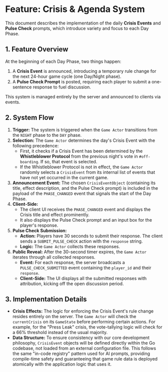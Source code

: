 # Feature: Crisis & Agenda System

This document describes the implementation of the daily **Crisis Events** and **Pulse Check** prompts, which introduce variety and focus to each Day Phase.

## 1. Feature Overview

At the beginning of each Day Phase, two things happen:
1.  A **Crisis Event** is announced, introducing a temporary rule change for the next 24-hour game cycle (one Day/Night phase).
2.  A **Pulse Check Prompt** is posted, requiring each player to submit a one-sentence response to fuel discussion.

This system is managed entirely by the server and announced to clients via events.

## 2. System Flow

1.  **Trigger:** The system is triggered when the `Game Actor` transitions from the `NIGHT` phase to the `DAY` phase.
2.  **Selection:** The `Game Actor` determines the day's Crisis Event with the following precedence:
    *   First, it checks if a Crisis Event has been determined by the **Whistleblower Protocol** from the previous night's vote in `#off-boarding`. If so, that event is selected.
    *   If the Whistleblower Protocol is not in effect, the `Game Actor` randomly selects a `CrisisEvent` from its internal list of events that have not yet occurred in the current game.
3.  **Announcement Event:** The chosen `CrisisEventObject` (containing its title, effect description, and the Pulse Check prompt) is included in the payload of the `PHASE_CHANGED` event that signals the start of the Day Phase.
4.  **Client-Side:**
    *   The client UI receives the `PHASE_CHANGED` event and displays the Crisis title and effect prominently.
    *   It also displays the Pulse Check prompt and an input box for the player's response.
5.  **Pulse Check Submission:**
    *   **Action:** Players have 30 seconds to submit their response. The client sends a `SUBMIT_PULSE_CHECK` action with the `response` string.
    *   **Logic:** The `Game Actor` collects these responses.
6.  **Public Reveal:** After the 30-second timer expires, the `Game Actor` iterates through all collected responses.
    *   **Event:** For each response, the server broadcasts a `PULSE_CHECK_SUBMITTED` event containing the `player_id` and their `response`.
    *   **Client-Side:** The UI displays all the submitted responses with attribution, kicking off the open discussion period.

## 3. Implementation Details

*   **Crisis Effects:** The logic for enforcing the Crisis Event's rule change resides entirely on the server. The `Game Actor` will check the `currentCrisis` on its `GameState` before performing certain actions. For example, for the "Press Leak" crisis, the vote-tallying logic will check for a 66% threshold instead of the usual majority.
*   **Data Structure:** To ensure consistency with our core development philosophy, `CrisisEvent` objects will be defined directly within the Go codebase, not loaded from an external configuration file. This follows the same "in-code registry" pattern used for AI prompts, providing compile-time safety and guaranteeing that game rule data is deployed atomically with the application logic that uses it.
